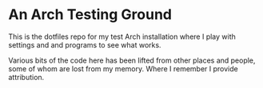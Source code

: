 # An Arch Testing Ground

This is the dotfiles repo for my test Arch installation where I play with settings and and programs to see what works. 

Various bits of the code here has been lifted from other places and people, some of whom are lost from my memory. Where I remember I provide attribution.
